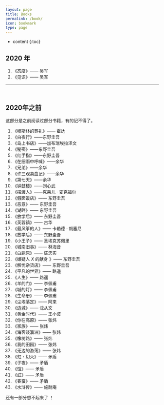 ```yaml
---
layout: page
title: Books
permalink: /book/
icon: bookmark
type: page
---
```


* content
{:toc}


##  **2020 年**

1. 《态度》—— 吴军
2. 《见识》—— 吴军

----

<br>

## **2020年之前**

这部分是之前阅读过部分书籍，有的记不得了。

1. 《穆斯林的葬礼》—— 霍达
2. 《白夜行》——东野圭吾
3. 《岛上书店》——加布瑞埃拉泽文
4. 《秘密》——东野圭吾
5. 《红手指》——东野圭吾
6. 《在细雨中呼喊》——余华
7. 《兄弟》——余华
8. 《许三观卖血记》——余华
9. 《第七天》——余华
10. 《钟鼓楼》——刘心武
11. 《摆渡人》——克莱儿 · 麦克福尔
12. 《假面饭店》—— 东野圭吾
13. 《恶意》—— 东野圭吾
14. 《湖畔》—— 东野圭吾
15. 《放学后》—— 东野圭吾
16. 《芙蓉镇》—— 古华
17. 《最风筝的人》—— 卡勒德 · 胡塞尼
18. 《放学后》—— 东野圭吾
19. 《小王子》—— 圣埃克苏佩里
20. 《城南旧事》—— 林海音
21. 《白鹿原》—— 陈忠实
22. 《嫌疑人 $X$ 的献身 》—— 东野圭吾
23. 《解忧杂货店》—— 东野圭吾
24. 《平凡的世界》—— 路遥
25. 《人生》—— 路遥
26. 《羊的门》—— 李佩甫
27. 《城的灯》—— 李佩甫
28. 《生命册》—— 李佩甫
29. 《尘埃落定》—— 阿来
30. 《边城》—— 沈从文
31. 《黄金时代》—— 王小波
32. 《你在高原》—— 张炜
33. 《家族》—— 张炜
34. 《海客谈瀛洲》—— 张炜
35. 《橡树路》—— 张炜
36. 《我的田园》—— 张炜
37. 《无边的游荡》—— 张炜
38. 《虹・幻灭》—— 矛盾
39. 《子夜》—— 矛盾
40. 《蚀》—— 矛盾
41. 《虹》—— 矛盾
42. 《春蚕》—— 矛盾
43. 《水浒传》—— 施耐庵

还有一部分想不起来了 ！











